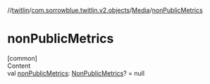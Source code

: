 //[twitlin](../../index.md)/[com.sorrowblue.twitlin.v2.objects](../index.md)/[Media](index.md)/[nonPublicMetrics](non-public-metrics.md)



# nonPublicMetrics  
[common]  
Content  
val [nonPublicMetrics](non-public-metrics.md): [NonPublicMetrics](../-non-public-metrics/index.md)? = null  




